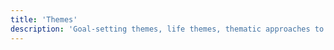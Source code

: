 ```yaml
---
title: 'Themes'
description: 'Goal-setting themes, life themes, thematic approaches to personal and professional development strategies.'
---
```

